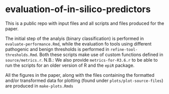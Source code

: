 # evaluation-of-in-silico-predictors
This is a public repo with input files and all scripts and files produced for the paper.

The initial step of the analyis (binary classification) is performed in `evaluate-performance.Rmd`, while the evaluation fo tools using different pathogenic and benign thresholds is performed in `refine-tool-thresholds.Rmd`. Both these scripts make use of custom functions defined in `source/metrics.r`. N.B.: We also provide `metrics-for-R3.6.r` to be able to run the scripts for an older version of R and the `epiR` package.

All the figures in the paper, along with the files containing the formatted and/or transformed data for plotting (found under `plots/plot-source-files`) are produced in `make-plots.Rmds`

